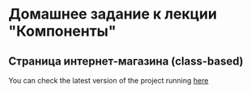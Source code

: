 # Домашнее задание к лекции "Компоненты"

## Страница интернет-магазина (class-based)

You can check the latest version of the project running [here](https://darkelf2233.github.io/ra-hw1_2/)